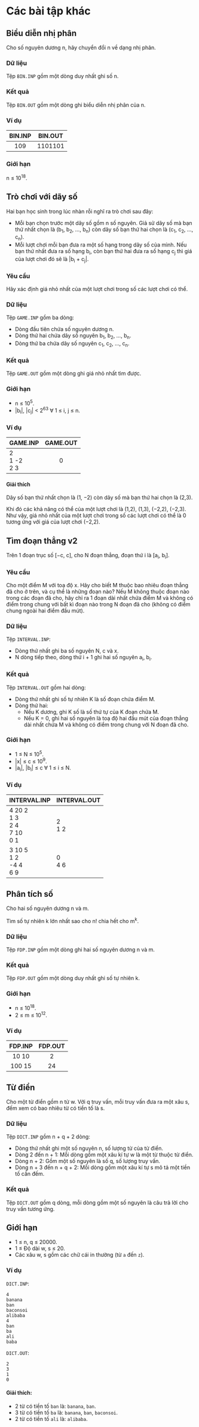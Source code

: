 # Các bài tập khác

## Biểu diễn nhị phân

Cho số nguyên dương n, hãy chuyển đổi n về dạng nhị phân.

### Dữ liệu

Tệp `BIN.INP` gồm một dòng duy nhất ghi số n.

### Kết quả

Tệp `BIN.OUT` gồm một dòng ghi biểu diễn nhị phân của n.

### Ví dụ

| BIN.INP | BIN.OUT |
| :-----: | :-----: |
|   109   | 1101101 |

### Giới hạn

n ≤ 10<sup>18</sup>.

## Trò chơi với dãy số

Hai bạn học sinh trong lúc nhàn rỗi nghĩ ra trò chơi sau đây:

* Mỗi bạn chọn trước một dãy số gồm n số nguyên. Giả sử dãy số mà bạn thứ nhất
  chọn là (b<sub>1</sub>, b<sub>2</sub>, …, b<sub>n</sub>) còn dãy số bạn thứ
  hai chọn là (c<sub>1</sub>, c<sub>2</sub>, …, c<sub>n</sub>).
* Mỗi lượt chơi mỗi bạn đưa ra một số hạng trong dãy số của mình. Nếu bạn thứ
  nhất đưa ra số hạng b<sub>i</sub>, còn bạn thứ hai đưa ra số hạng
  c<sub>j</sub> thì giá của lượt chơi đó sẽ là |b<sub>i</sub> + c<sub>j</sub>|.

### Yêu cầu

Hãy xác định giá nhỏ nhất của một lượt chơi trong số các lượt chơi có thể.

### Dữ liệu

Tệp `GAME.INP` gồm ba dòng:

* Dòng đầu tiên chứa số nguyên dương n.
* Dòng thứ hai chứa dãy số nguyên b<sub>1</sub>, b<sub>2</sub>, …,
  b<sub>n</sub>.
* Dòng thứ ba chứa dãy số nguyên c<sub>1</sub>, c<sub>2</sub>, …,
  c<sub>n</sub>.

### Kết quả

Tệp `GAME.OUT` gồm một dòng ghi giá nhỏ nhất tìm được.

### Giới hạn

* n ≤ 10<sup>5</sup>.
* |b<sub>i</sub>|, |c<sub>j</sub>| < 2<sup>63</sup> ∀ 1 ≤ i, j ≤ n.

### Ví dụ

|     GAME.INP     | GAME.OUT |
| ---------------- | :------: |
| 2<br>1 -2<br>2 3 |     0    |

#### Giải thích

Dãy số bạn thứ nhất chọn là (1, −2) còn dãy số mà bạn thứ hai chọn là (2,3).

Khi đó các khả năng có thể của một lượt chơi là (1,2), (1,3), (−2,2), (−2,3).
Như vậy, giá nhỏ nhất của một lượt chơi trong số các lượt chơi có thể là 0
tương ứng với giá của lượt chơi (−2,2).

## Tìm đoạn thẳng v2

Trên 1 đoạn trục số [−c, c], cho N đoạn thẳng, đoạn thứ i là [a<sub>i</sub>,
b<sub>i</sub>].

### Yêu cầu

Cho một điểm M với toạ độ x. Hãy cho biết M thuộc bao nhiêu đoạn thẳng đã cho ở
trên, và cụ thể là những đoạn nào? Nếu M không thuộc đoạn nào trong các đoạn đã
cho, hãy chỉ ra 1 đoạn dài nhất chứa điểm M và không có điểm trong chung với
bất kì đoạn nào trong N đoạn đã cho (không có điểm chung ngoài hai điểm đầu
mút).

### Dữ liệu

Tệp `INTERVAL.INP`:

* Dòng thứ nhất ghi ba số nguyên N, c và x.
* N dòng tiếp theo, dòng thứ i + 1 ghi hai số nguyên a<sub>i</sub>,
  b<sub>i</sub>.

### Kết quả

Tệp `INTERVAL.OUT` gồm hai dòng:

* Dòng thứ nhất ghi số tự nhiên K là số đoạn chứa điểm M.
* Dòng thứ hai:
    * Nếu K dương, ghi K số là số thứ tự của K đoạn chứa M.
    * Nếu K = 0, ghi hai số nguyên là toạ độ hai đầu mút của đoạn thẳng dài
      nhất chứa M và không có điểm trong chung với N đoạn đã cho.

### Giới hạn

* 1 ≤ N ≤ 10<sup>5</sup>.
* |x| ≤ c ≤ 10<sup>9</sup>.
* |a<sub>i</sub>|, |b<sub>i</sub>| ≤ c ∀ 1 ≤ i ≤ N.

### Ví dụ

|             INTERVAL.INP            | INTERVAL.OUT |
| ----------------------------------- | ------------ |
| 4 20 2<br>1 3<br>2 4<br>7 10<br>0 1 |   2<br>1 2   |
| 3 10 5<br>1 2<br>-4 4<br>6 9        |   0<br>4 6   |

## Phân tích số

Cho hai số nguyên dương n và m.

Tìm số tự nhiên k lớn nhất sao cho n! chia hết cho m<sup>k</sup>.

### Dữ liệu

Tệp `FDP.INP` gồm một dòng ghi hai số nguyên dương n và m.

### Kết quả

Tệp `FDP.OUT` gồm một dòng duy nhất ghi số tự nhiên k.

### Giới hạn

* n ≤ 10<sup>18</sup>.
* 2 ≤ m ≤ 10<sup>12</sup>.

### Ví dụ

| FDP.INP | FDP.OUT |
| :-----: | :-----: |
|  10 10  |    2    |
| 100 15  |   24    |

## Từ điển

Cho một từ điển gồm n từ w. Với q truy vấn, mỗi truy vấn đưa ra một xâu s, đếm
xem có bao nhiêu từ có tiền tố là s.

### Dữ liệu

Tệp `DICT.INP` gồm n + q + 2 dòng:

* Dòng thứ nhất ghi một số nguyên n, số lượng từ của từ điển.
* Dòng 2 đến n + 1: Mỗi dòng gồm một xâu kí tự w là một từ thuộc từ điển.
* Dòng n + 2: Gồm một số nguyên là số q, số lượng truy vấn.
* Dòng n + 3 đến n + q + 2: Mỗi dòng gồm một xâu kí tự s mô tả một tiền tố cần
  đếm.

### Kết quả

Tệp `DICT.OUT` gồm q dòng, mỗi dòng gồm một số nguyên là câu trả lời cho truy
vấn tương ứng.

## Giới hạn

* 1 ≤ n, q ≤ 20000.
* 1 ≤ Độ dài w, s ≤ 20.
* Các xâu w, s gồm các chữ cái in thường (từ `a` đến `z`).

### Ví dụ

`DICT.INP`:

    4
    banana
    ban
    baconsoi
    alibaba
    4
    ban
    ba
    ali
    baba

`DICT.OUT`:

    2
    3
    1
    0

#### Giải thích:

* 2 từ có tiền tố `ban` là: `banana`, `ban`.
* 3 từ có tiền tố `ba` là: `banana`, `ban`, `baconsoi`.
* 2 từ có tiền tố `ali` là: `alibaba`.
